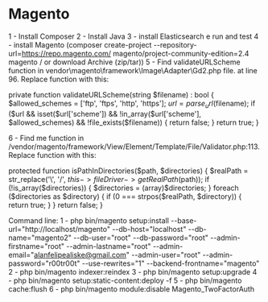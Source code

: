# Magento

1 - Install Composer
2 - Install Java
3 - install Elasticsearch e run and test 
4 - install Magento (composer create-project --repository-url=https://repo.magento.com/ magento/project-community-edition=2.4 magento / or download Archive (zip/tar))
5 - Find validateURLScheme function in vendor\magento\framework\Image\Adapter\Gd2.php file. at line 96. Replace function with this:

private function validateURLScheme(string $filename) : bool
  {
      $allowed_schemes = ['ftp', 'ftps', 'http', 'https'];
      $url = parse_url($filename);
      if ($url && isset($url['scheme']) && !in_array($url['scheme'], $allowed_schemes) && !file_exists($filename)) {
          return false;
      }
      return true;
  }
  
6 - Find me function in /vendor/magento/framework/View/Element/Template/File/Validator.php:113. Replace function with this:

protected function isPathInDirectories($path, $directories)
    {
        $realPath = str_replace('\\', '/', $this->fileDriver->getRealPath($path));
        if (!is_array($directories)) {
            $directories = (array)$directories;
        }
        foreach ($directories as $directory) {
            if (0 === strpos($realPath, $directory)) {
                return true;
            }
        }
        return false;
    }


Command line:
1 - php bin/magento setup:install --base-url="http://localhost/magento" --db-host="localhost" --db-name="magento2" --db-user="root" --db-password="root" --admin-firstname="root" --admin-lastname="root" --admin-email="alanfelipealiske@gmail.com" --admin-user="root" --admin-password="r00tr00t" --use-rewrites="1" --backend-frontname="magento"
2 - php bin/magento indexer:reindex
3 - php bin/magento setup:upgrade
4 - php bin/magento setup:static-content:deploy -f
5 - php bin/magento cache:flush
6 - php bin/magento module:disable Magento_TwoFactorAuth







